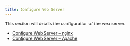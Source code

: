 ```yaml
---
title: Configure Web Server
---
```

This section will details the configuration of the web server.

* [Configure Web Server – nginx](Configure_Web_Server_–_nginx)
* [Configure Web Server – Apache](Configure_Web_Server_–_Apache)
